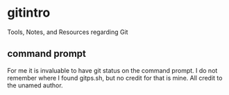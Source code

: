 # gitintro
Tools, Notes, and Resources regarding Git

## command prompt
For me it is invaluable to have git status on the command prompt.
I do not remember where I found gitps.sh, but no credit for that 
is mine. All credit to the unamed author.
